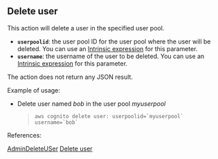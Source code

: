 ## Delete user

This action will delete a user in the specified user pool.

- **`userpoolid`**: the user pool ID for the user pool where the user will be deleted. You can use an [Intrinsic expression](https://github.com/DasAng/phobo-release/blob/master/docs/intrinsic_expression.md) for this parameter.
- **`username`**: the username of the user to be deleted. You can use an [Intrinsic expression](https://github.com/DasAng/phobo-release/blob/master/docs/intrinsic_expression.md) for this parameter.

The action does not return any JSON result.

Example of usage:

- Delete user named *bob* in the user pool *myuserpool*

    > ``aws cognito delete user: userpoolid=`myuserpool` username=`bob` ``


References:

[AdminDeleteUSer](https://docs.aws.amazon.com/cognito-user-identity-pools/latest/APIReference/API_AdminDeleteUser.html)
[Delete user](https://github.com/DasAng/phobo-release/blob/master/docs/aws_cognito_actions.md#delete-user)